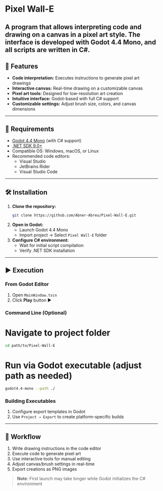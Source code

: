 # Pixel Wall-E  
A program that allows **interpreting code** and **drawing on a canvas** in a pixel art style. The interface is developed with **Godot 4.4 Mono**, and all scripts are written in **C#**.  
---
## 🚀 Features  
- **Code interpretation:** Executes instructions to generate pixel art drawings  
- **Interactive canvas:** Real-time drawing on a customizable canvas  
- **Pixel art tools:** Designed for low-resolution art creation  
- **Intuitive interface:** Godot-based with full C# support  
- **Customizable settings:** Adjust brush size, colors, and canvas dimensions  
---
## 🧰 Requirements  
- [Godot 4.4 Mono](https://godotengine.org/download) (with C# support)  
- [.NET SDK 9.0+](https://dotnet.microsoft.com/en-us/download)  
- Compatible OS: Windows, macOS, or Linux  
- Recommended code editors:  
  - Visual Studio  
  - JetBrains Rider  
  - Visual Studio Code  
---
## 🛠️ Installation  
1. **Clone the repository:**  
   ```bash  
   git clone https://github.com/Abner-Abreu/Pixel-Wall-E.git  
   ```  
2. **Open in Godot:**  
   - Launch Godot 4.4 Mono  
   - Import project → Select `Pixel Wall-E` folder  
3. **Configure C# environment:**  
   - Wait for initial script compilation  
   - Verify .NET SDK installation  
---
## ▶️ Execution  
### From Godot Editor  
1. Open `MainWindow.tscn`  
2. Click **Play** button ▶️  
### Command Line (Optional)  
# Navigate to project folder  
```bash  
cd path/to/Pixel-Wall-E
```
# Run via Godot executable (adjust path as needed)  
```bash  
godot4.4-mono --path ./  
```  
### Building Executables  
1. Configure export templates in Godot  
2. Use `Project → Export` to create platform-specific builds  
---
## 🎨 Workflow  
1. Write drawing instructions in the code editor  
2. Execute code to generate pixel art  
3. Use interactive tools for manual editing  
4. Adjust canvas/brush settings in real-time  
5. Export creations as PNG images  
> **Note**: First launch may take longer while Godot initializes the C# environment  
